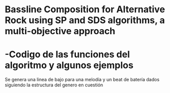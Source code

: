 # Bassline Composition for Alternative Rock using SP and SDS algorithms, a multi-objective approach
# -Codigo de las funciones del algoritmo y algunos ejemplos
Se genera una linea de bajo para una melodía y un beat de batería dados siguiendo la estructura del genero en cuestión
